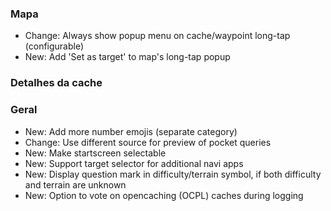 ### Mapa
- Change: Always show popup menu on cache/waypoint long-tap (configurable)
- New: Add 'Set as target' to map's long-tap popup

### Detalhes da cache

### Geral
- New: Add more number emojis (separate category)
- Change: Use different source for preview of pocket queries
- New: Make startscreen selectable
- New: Support target selector for additional navi apps
- New: Display question mark in difficulty/terrain symbol, if both difficulty and terrain are unknown
- New: Option to vote on opencaching (OCPL) caches during logging
